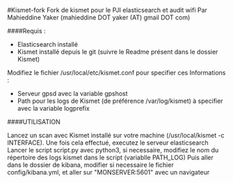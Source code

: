 #Kismet-fork
Fork de kismet pour le PJI elasticsearch et audit wifi
Par Mahieddine Yaker
(mahieddine DOT yaker (AT) gmail DOT com)

####Requis :

   - Elasticsearch installé
   - Kismet installé depuis le git (suivre le Readme présent dans le dossier Kismet)

Modifiez le fichier /usr/local/etc/kismet.conf pour specifier ces Informations :

   - Serveur gpsd avec la variable gpshost
   - Path pour les logs de Kismet (de préférence /var/log/kismet) à specifier avec la variable logprefix

####UTILISATION

Lancez un scan avec Kismet installé sur votre machine (/usr/local/kismet -c INTERFACE).
Une fois cela effectué, executez le serveur elasticsearch
Lancer le script script.py avec python3, si necessaire, modifiez le nom du répertoire des logs kismet dans le script (variablle PATH_LOG)
Puis aller dans le dossier de kibana, modifier si necessaire le fichier
config/kibana.yml, et aller sur "MONSERVER:5601" avec un navigateur

